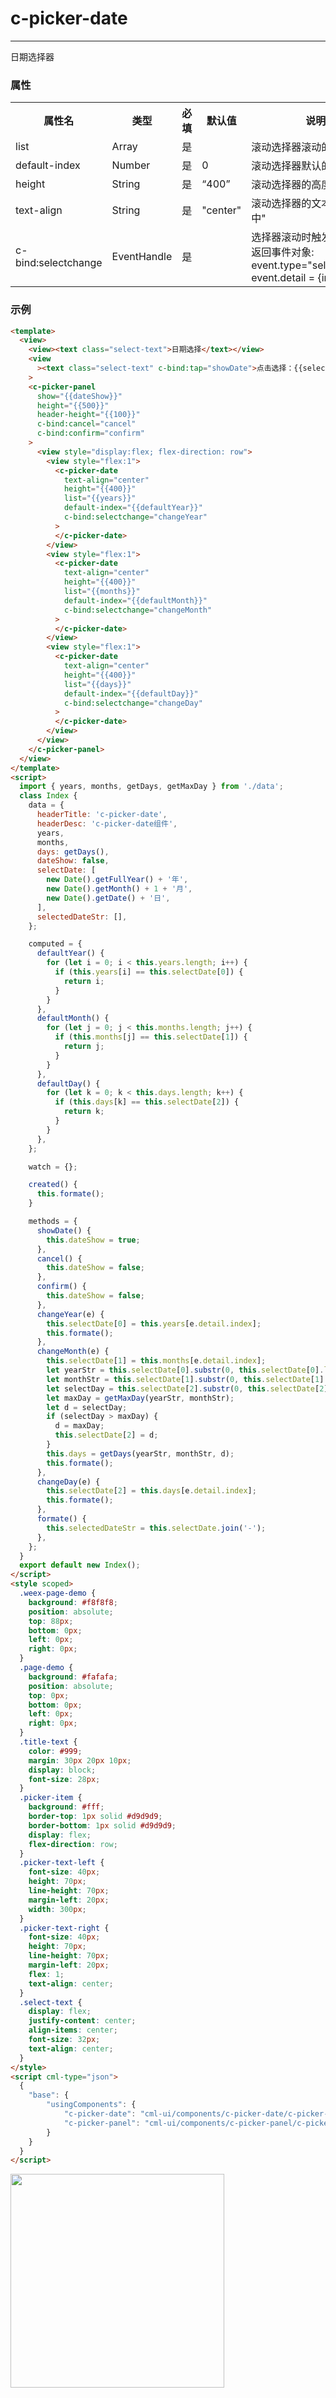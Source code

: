 # c-picker-date

---

日期选择器

### 属性

<table>
  <tr>
    <th>属性名</th>
    <th>类型</th>
    <th>必填</th>
    <th>默认值</th>
    <th>说明</th>
  </tr>
  <tr>
    <td>list</td>
    <td>Array</td>
    <td>是</td>
    <td></td>
    <td>滚动选择器滚动的数据</td>
  </tr>
  <tr>
    <td>default-index</td>
    <td>Number</td>
    <td>是</td>
    <td>0</td>
    <td>滚动选择器默认的数据索引</td>
  </tr>
  <tr>
    <td>height</td>
    <td>String</td>
    <td>是</td>
    <td>“400”</td>
    <td>滚动选择器的高度</td>
  </tr>
  <tr>
    <td>text-align</td>
    <td>String</td>
    <td>是</td>
    <td>"center"</td>
    <td>滚动选择器的文本样式:"居中"</td>
  </tr>
  <tr>
    <td>c-bind:selectchange</td>
    <td>EventHandle</td>
    <td>是</td>
    <td></td>
    <td>
    选择器滚动时触发:
    <br/>
    返回事件对象:
    <br/>
    event.type="selectchange"
    <br/>
    event.detail = {index}</td>
  </tr>
</table>

### 示例

```html
<template>
  <view>
    <view><text class="select-text">日期选择</text></view>
    <view
      ><text class="select-text" c-bind:tap="showDate">点击选择：{{selectedDateStr}}</text></view
    >
    <c-picker-panel
      show="{{dateShow}}"
      height="{{500}}"
      header-height="{{100}}"
      c-bind:cancel="cancel"
      c-bind:confirm="confirm"
    >
      <view style="display:flex; flex-direction: row">
        <view style="flex:1">
          <c-picker-date
            text-align="center"
            height="{{400}}"
            list="{{years}}"
            default-index="{{defaultYear}}"
            c-bind:selectchange="changeYear"
          >
          </c-picker-date>
        </view>
        <view style="flex:1">
          <c-picker-date
            text-align="center"
            height="{{400}}"
            list="{{months}}"
            default-index="{{defaultMonth}}"
            c-bind:selectchange="changeMonth"
          >
          </c-picker-date>
        </view>
        <view style="flex:1">
          <c-picker-date
            text-align="center"
            height="{{400}}"
            list="{{days}}"
            default-index="{{defaultDay}}"
            c-bind:selectchange="changeDay"
          >
          </c-picker-date>
        </view>
      </view>
    </c-picker-panel>
  </view>
</template>
<script>
  import { years, months, getDays, getMaxDay } from './data';
  class Index {
    data = {
      headerTitle: 'c-picker-date',
      headerDesc: 'c-picker-date组件',
      years,
      months,
      days: getDays(),
      dateShow: false,
      selectDate: [
        new Date().getFullYear() + '年',
        new Date().getMonth() + 1 + '月',
        new Date().getDate() + '日',
      ],
      selectedDateStr: [],
    };

    computed = {
      defaultYear() {
        for (let i = 0; i < this.years.length; i++) {
          if (this.years[i] == this.selectDate[0]) {
            return i;
          }
        }
      },
      defaultMonth() {
        for (let j = 0; j < this.months.length; j++) {
          if (this.months[j] == this.selectDate[1]) {
            return j;
          }
        }
      },
      defaultDay() {
        for (let k = 0; k < this.days.length; k++) {
          if (this.days[k] == this.selectDate[2]) {
            return k;
          }
        }
      },
    };

    watch = {};

    created() {
      this.formate();
    }

    methods = {
      showDate() {
        this.dateShow = true;
      },
      cancel() {
        this.dateShow = false;
      },
      confirm() {
        this.dateShow = false;
      },
      changeYear(e) {
        this.selectDate[0] = this.years[e.detail.index];
        this.formate();
      },
      changeMonth(e) {
        this.selectDate[1] = this.months[e.detail.index];
        let yearStr = this.selectDate[0].substr(0, this.selectDate[0].length - 1);
        let monthStr = this.selectDate[1].substr(0, this.selectDate[1].length - 1);
        let selectDay = this.selectDate[2].substr(0, this.selectDate[2].length - 1);
        let maxDay = getMaxDay(yearStr, monthStr);
        let d = selectDay;
        if (selectDay > maxDay) {
          d = maxDay;
          this.selectDate[2] = d;
        }
        this.days = getDays(yearStr, monthStr, d);
        this.formate();
      },
      changeDay(e) {
        this.selectDate[2] = this.days[e.detail.index];
        this.formate();
      },
      formate() {
        this.selectedDateStr = this.selectDate.join('-');
      },
    };
  }
  export default new Index();
</script>
<style scoped>
  .weex-page-demo {
    background: #f8f8f8;
    position: absolute;
    top: 88px;
    bottom: 0px;
    left: 0px;
    right: 0px;
  }
  .page-demo {
    background: #fafafa;
    position: absolute;
    top: 0px;
    bottom: 0px;
    left: 0px;
    right: 0px;
  }
  .title-text {
    color: #999;
    margin: 30px 20px 10px;
    display: block;
    font-size: 28px;
  }
  .picker-item {
    background: #fff;
    border-top: 1px solid #d9d9d9;
    border-bottom: 1px solid #d9d9d9;
    display: flex;
    flex-direction: row;
  }
  .picker-text-left {
    font-size: 40px;
    height: 70px;
    line-height: 70px;
    margin-left: 20px;
    width: 300px;
  }
  .picker-text-right {
    font-size: 40px;
    height: 70px;
    line-height: 70px;
    margin-left: 20px;
    flex: 1;
    text-align: center;
  }
  .select-text {
    display: flex;
    justify-content: center;
    align-items: center;
    font-size: 32px;
    text-align: center;
  }
</style>
<script cml-type="json">
  {
    "base": {
        "usingComponents": {
            "c-picker-date": "cml-ui/components/c-picker-date/c-picker-date",
            "c-picker-panel": "cml-ui/components/c-picker-panel/c-picker-panel"
        }
    }
  }
</script>
```

<img src="../../../assets/picker_date.png" width="342px">

